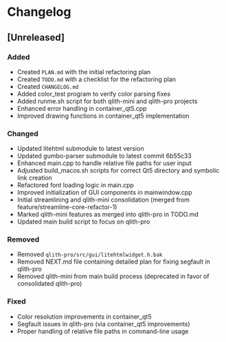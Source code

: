 # Changelog

## [Unreleased]

### Added
- Created `PLAN.md` with the initial refactoring plan
- Created `TODO.md` with a checklist for the refactoring plan
- Created `CHANGELOG.md`
- Added color_test program to verify color parsing fixes
- Added runme.sh script for both qlith-mini and qlith-pro projects
- Enhanced error handling in container_qt5.cpp
- Improved drawing functions in container_qt5 implementation

### Changed
- Updated litehtml submodule to latest version
- Updated gumbo-parser submodule to latest commit 6b55c33
- Enhanced main.cpp to handle relative file paths for user input
- Adjusted build_macos.sh scripts for correct Qt5 directory and symbolic link creation
- Refactored font loading logic in main.cpp
- Improved initialization of GUI components in mainwindow.cpp
- Initial streamlining and qlith-mini consolidation (merged from feature/streamline-core-refactor-1)
- Marked qlith-mini features as merged into qlith-pro in TODO.md
- Updated main build script to focus on qlith-pro

### Removed
- Removed `qlith-pro/src/gui/litehtmlwidget.h.bak`
- Removed NEXT.md file containing detailed plan for fixing segfault in qlith-pro
- Removed qlith-mini from main build process (deprecated in favor of consolidated qlith-pro)

### Fixed
- Color resolution improvements in container_qt5
- Segfault issues in qlith-pro (via container_qt5 improvements)
- Proper handling of relative file paths in command-line usage
